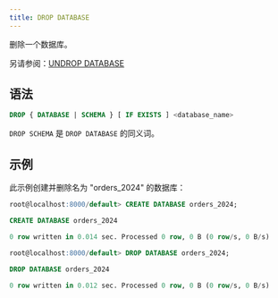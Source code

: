 ```yaml
---
title: DROP DATABASE
---
```


删除一个数据库。

另请参阅：[UNDROP DATABASE](undrop-database.md)

## 语法

```sql
DROP { DATABASE | SCHEMA } [ IF EXISTS ] <database_name>
```

`DROP SCHEMA` 是 `DROP DATABASE` 的同义词。

## 示例

此示例创建并删除名为 "orders_2024" 的数据库：

```sql
root@localhost:8000/default> CREATE DATABASE orders_2024;

CREATE DATABASE orders_2024

0 row written in 0.014 sec. Processed 0 row, 0 B (0 row/s, 0 B/s)

root@localhost:8000/default> DROP DATABASE orders_2024;

DROP DATABASE orders_2024

0 row written in 0.012 sec. Processed 0 row, 0 B (0 row/s, 0 B/s)
```